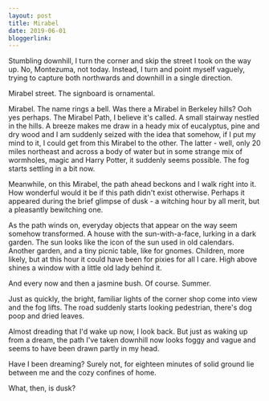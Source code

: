 ```yaml
---
layout: post
title: Mirabel
date: 2019-06-01
bloggerlink:
---
```


Stumbling downhill, I turn the corner and skip the street I took on the way up. No, Montezuma, not today. Instead, I turn and point myself vaguely, trying to capture both northwards and downhill in a single direction. 

Mirabel street. The signboard is ornamental. 

Mirabel. The name rings a bell. Was there a Mirabel in Berkeley hills? Ooh yes perhaps. The Mirabel Path, I believe it's called. A small stairway nestled in the hills. A breeze makes me draw in a heady mix of eucalyptus, pine and dry wood and I am suddenly seized with the idea that somehow, if I put my mind to it, I could get from this Mirabel to the other. The latter - well, only 20 miles northeast and across a body of water but in some strange mix of wormholes, magic and Harry Potter, it suddenly seems possible. The fog starts settling in a bit now.

Meanwhile, on this Mirabel, the path ahead beckons and I walk right into it. How wonderful would it be if this path didn't exist otherwise. Perhaps it appeared during the brief glimpse of dusk - a witching hour by all merit, but a pleasantly bewitching one. 

As the path winds on, everyday objects that appear on the way seem somehow transformed. A house with the sun-with-a-face, lurking in a dark garden. The sun looks like the icon of the sun used in old calendars. Another garden, and a tiny picnic table, like for gnomes. Children, more likely, but at this hour it could have been for pixies for all I care. High above shines a window with a little old lady behind it.  

And every now and then a jasmine bush. Of course. Summer. 

Just as quickly, the bright, familiar lights of the corner shop come into view and the fog lifts. The road suddenly starts looking pedestrian, there's dog poop and dried leaves.

Almost dreading that I'd wake up now, I look back. But just as waking up from a dream, the path I've taken downhill now looks foggy and vague and seems to have been drawn partly in my head. 

Have I been dreaming? Surely not, for eighteen minutes of solid ground lie between me and the cozy confines of home. 

What, then, is dusk?

